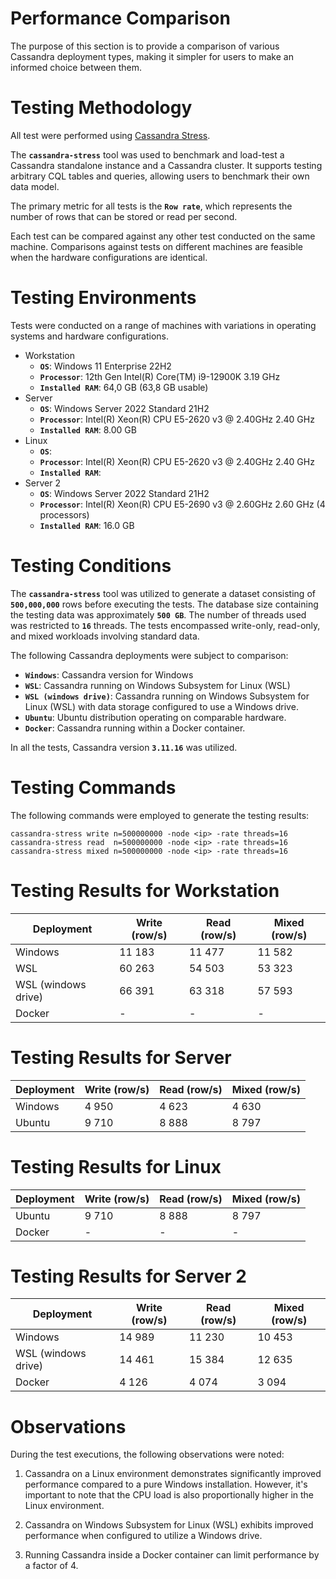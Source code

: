 # Performance Comparison

The purpose of this section is to provide a comparison of various Cassandra deployment types, making it simpler for users to make an informed choice between them.

# Testing Methodology

All test were performed using [Cassandra Stress](https://cassandra.apache.org/doc/stable/cassandra/tools/cassandra_stress.html).

The **`cassandra-stress`** tool was used to benchmark and load-test a Cassandra standalone instance and a Cassandra cluster. It supports testing arbitrary CQL tables and queries, allowing users to benchmark their own data model.

The primary metric for all tests is the **`Row rate`**, which represents the number of rows that can be stored or read per second.

Each test can be compared against any other test conducted on the same machine. Comparisons against tests on different machines are feasible when the hardware configurations are identical.

# Testing Environments

Tests were conducted on a range of machines with variations in operating systems and hardware configurations.

* Workstation
    - **`OS`**: Windows 11 Enterprise 22H2
    - **`Processor`**: 12th Gen Intel(R) Core(TM) i9-12900K   3.19 GHz
    - **`Installed RAM`**: 64,0 GB (63,8 GB usable)
* Server
    - **`OS`**: Windows Server 2022 Standard 21H2
    - **`Processor`**: Intel(R) Xeon(R) CPU E5-2620 v3 @ 2.40GHz   2.40 GHz
    - **`Installed RAM`**: 8.00 GB
* Linux
    - **`OS`**:
    - **`Processor`**: Intel(R) Xeon(R) CPU E5-2620 v3 @ 2.40GHz   2.40 GHz
    - **`Installed RAM`**:
* Server 2
    - **`OS`**: Windows Server 2022 Standard 21H2
    - **`Processor`**: Intel(R) Xeon(R) CPU E5-2690 v3 @ 2.60GHz   2.60 GHz  (4 processors)
    - **`Installed RAM`**: 16.0 GB

# Testing Conditions

The **`cassandra-stress`** tool was utilized to generate a dataset consisting of **`500,000,000`** rows before executing the tests. The database size containing the testing data was approximately **`500 GB`**. The number of threads used was restricted to **`16`** threads. The tests encompassed write-only, read-only, and mixed workloads involving standard data.

The following Cassandra deployments were subject to comparison:

* **`Windows`**: Cassandra version for Windows
* **`WSL`**: Cassandra running on Windows Subsystem for Linux (WSL)
* **`WSL (windows drive)`**: Cassandra running on Windows Subsystem for Linux (WSL) with data storage configured to use a Windows drive.
* **`Ubuntu`**: Ubuntu distribution operating on comparable hardware.
* **`Docker`**: Cassandra running within a Docker container.

In all the tests, Cassandra version **`3.11.16`** was utilized.

# Testing Commands

The following commands were employed to generate the testing results:

```shell
cassandra-stress write n=500000000 -node <ip> -rate threads=16
cassandra-stress read  n=500000000 -node <ip> -rate threads=16
cassandra-stress mixed n=500000000 -node <ip> -rate threads=16
```

# Testing Results for Workstation

| Deployment          | Write (row/s) | Read (row/s) | Mixed (row/s) |
| ------------------- | ------------- | ------------ | ------------- |
| Windows             | 11 183        | 11 477       | 11 582        |
| WSL                 | 60 263        | 54 503       | 53 323        |
| WSL (windows drive) | 66 391        | 63 318       | 57 593        |
| Docker              | -             | -            | -             |

# Testing Results for Server

| Deployment          | Write (row/s) | Read (row/s) | Mixed (row/s) |
| ------------------- | ------------- | ------------ | ------------- |
| Windows             | 4 950         | 4 623        | 4 630         |
| Ubuntu              | 9 710         | 8 888        | 8 797         |

# Testing Results for Linux

| Deployment          | Write (row/s) | Read (row/s) | Mixed (row/s) |
| ------------------- | ------------- | ------------ | ------------- |
| Ubuntu              | 9 710         | 8 888        | 8 797         |
| Docker              | -             | -            | -             |

# Testing Results for Server 2

| Deployment          | Write (row/s) | Read (row/s) | Mixed (row/s) |
| ------------------- | ------------- | ------------ | ------------- |
| Windows             | 14 989        | 11 230       | 10 453        |
| WSL (windows drive) | 14 461        | 15 384       | 12 635        |
| Docker              | 4 126         | 4 074        | 3 094         |

# Observations

During the test executions, the following observations were noted:

1. Cassandra on a Linux environment demonstrates significantly improved performance compared to a pure Windows installation. However, it's important to note that the CPU load is also proportionally higher in the Linux environment.

2. Cassandra on Windows Subsystem for Linux (WSL) exhibits improved performance when configured to utilize a Windows drive.

3. Running Cassandra inside a Docker container can limit performance by a factor of 4.

